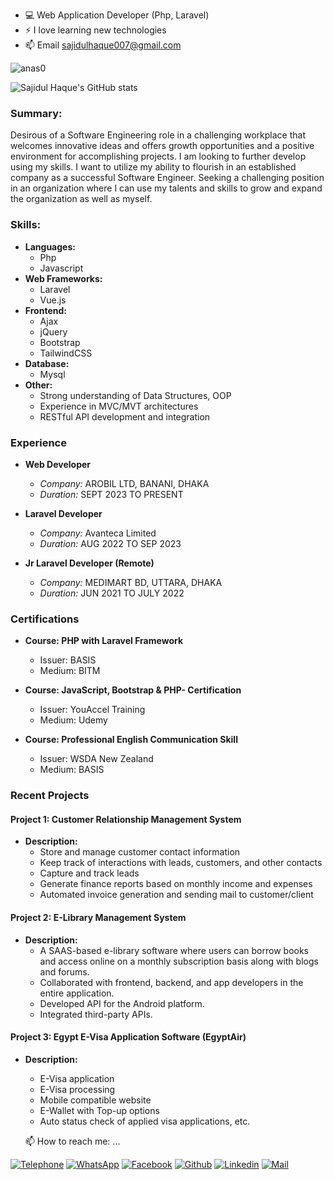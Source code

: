 - 💻 Web Application Developer (Php, Laravel)
- ⚡ I love learning new technologies 
- 📫 Email sajidulhaque007@gmail.com
<p align="left"> <img src="https://komarev.com/ghpvc/?username=sajidulhaque007&label=Profile%20views&color=E4405F&style=flat" alt="anas0" /> </p>

<!-- [![Sajidul Haque's GitHub Streak](https://github-readme-streak-stats.herokuapp.com/?user=sajidulhaque007&theme=vue)](https://git.io/streak-stats) -->


![Sajidul Haque's GitHub stats](https://github-readme-stats.vercel.app/api?username=sajidulhaque007&show_icons=true&theme=vue)



### Summary:
Desirous of a Software Engineering role in a challenging  workplace that welcomes innovative ideas and offers growth opportunities and a positive environment for accomplishing projects. I am looking to further develop using my skills. I want to utilize my ability to flourish in an established company as a successful Software Engineer. Seeking a challenging position in an organization where I can use my talents and skills to grow and expand the organization as well as myself. 

### Skills:
- **Languages:**
  - Php
  - Javascript
- **Web Frameworks:**
  - Laravel
  - Vue.js
- **Frontend:**
  - Ajax
  - jQuery
  - Bootstrap
  - TailwindCSS
- **Database:**
  - Mysql
- **Other:**
  - Strong understanding of Data Structures, OOP
  - Experience in MVC/MVT architectures
  - RESTful API development and integration

### Experience
- **Web Developer**
   - *Company:* AROBIL LTD, BANANI, DHAKA
   - *Duration:* SEPT 2023 TO PRESENT
     
- **Laravel Developer**
   - *Company:* Avanteca Limited
   - *Duration:* AUG 2022 TO SEP 2023 

- **Jr Laravel Developer (Remote)**
   - *Company:* MEDIMART BD, UTTARA, DHAKA
   - *Duration:* JUN 2021 TO JULY 2022

### Certifications
- **Course: PHP with Laravel Framework**
   - Issuer: BASIS
   - Medium: BITM

- **Course: JavaScript, Bootstrap & PHP- Certification**
   - Issuer: YouAccel Training
   - Medium: Udemy

- **Course: Professional English Communication Skill**
   - Issuer: WSDA New Zealand
   - Medium: BASIS

### Recent Projects
#### Project 1: Customer Relationship Management System
- **Description:**
  - Store and manage customer contact information
  - Keep track of interactions with leads, customers, and other contacts
  - Capture and track leads
  - Generate finance reports based on monthly income and expenses
  - Automated invoice generation and sending mail to customer/client

#### Project 2: E-Library Management System
- **Description:**
  - A SAAS-based e-library software where users can borrow books and access online on a monthly subscription basis along with blogs and forums.
  - Collaborated with frontend, backend, and app developers in the entire application.
  - Developed API for the Android platform.
  - Integrated third-party APIs.

#### Project 3: Egypt E-Visa Application Software (EgyptAir)
- **Description:**
  - E-Visa application
  - E-Visa processing
  - Mobile compatible website
  - E-Wallet with Top-up options
  - Auto status check of applied visa applications, etc.

  📫 How to reach me: ...
  
[![Telephone](https://img.shields.io/badge/Telephone-007BFF?style=for-the-badge&logo=telephone&logoColor=white)](tel:+8801634174881)
[![WhatsApp](https://img.shields.io/badge/WhatsApp-4AC959?style=for-the-badge&logo=whatsapp&logoColor=white)](https://wa.me/8801634174881)
[![Facebook](https://img.shields.io/badge/Facebook-1877F2?style=for-the-badge&logo=facebook&logoColor=white)](https://www.facebook.com/sajidulhaque007/)
[![Github](https://img.shields.io/badge/GitHub-100000?style=for-the-badge&logo=github&logoColor=white)](https://github.com/sajidulhaque007)
[![Linkedin](https://img.shields.io/badge/LinkedIn-0077B5?style=for-the-badge&logo=linkedin&logoColor=white)](https://www.linkedin.com/in/sajidulhaque007/)
[![Mail](https://img.shields.io/badge/Gmail-D14836?style=for-the-badge&logo=gmail&logoColor=white)](mailto:sajidulhaque007@gmail.com)


<!--
**sajidulhaque007/sajidulhaque007** is a ✨ _special_ ✨ repository because its `README.md` (this file) appears on your GitHub profile.

Here are some ideas to get you started:

- 🔭 I’m currently working on ...
- 🌱 I’m currently learning ...
- 👯 I’m looking to collaborate on ...
- 🤔 I’m looking for help with ...
- 💬 Ask me about ...
- 📫 How to reach me: ...
- 😄 Pronouns: ...
- ⚡ Fun fact: ...
-->
